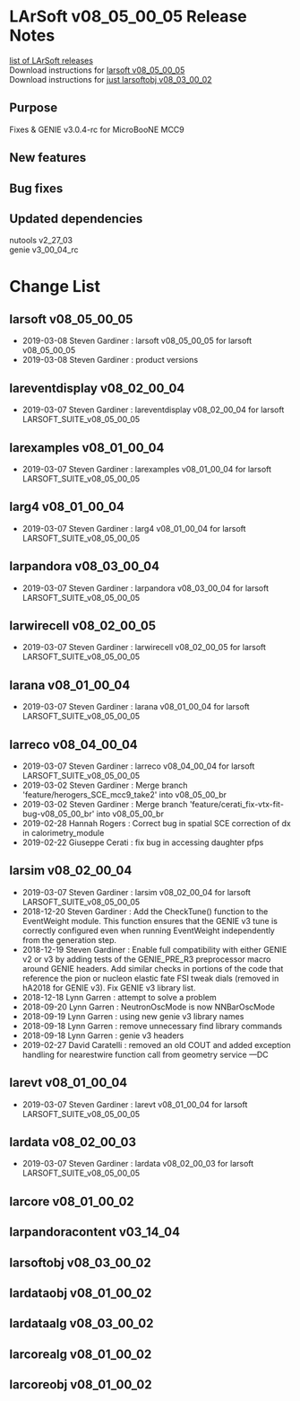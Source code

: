 # LArSoft v08_05_00_05 Release Notes



[list of LArSoft releases](LArSoft_release_list)  
Download instructions for [larsoft v08_05_00_05](http://scisoft.fnal.gov/scisoft/bundles/larsoft/v08_05_00_05/larsoft-v08_05_00_05.html)  
Download instructions for [just larsoftobj v08_03_00_02](http://scisoft.fnal.gov/scisoft/bundles/larsoftobj/v08_03_00_02/larsoftobj-v08_03_00_02.html)

## Purpose

Fixes & GENIE v3.0.4-rc for MicroBooNE MCC9

## New features

## Bug fixes

## Updated dependencies

nutools v2_27_03  
genie v3_00_04_rc

# Change List

## larsoft v08_05_00_05

-   2019-03-08 Steven Gardiner : larsoft v08_05_00_05 for larsoft v08_05_00_05
-   2019-03-08 Steven Gardiner : product versions

## lareventdisplay v08_02_00_04

-   2019-03-07 Steven Gardiner : lareventdisplay v08_02_00_04 for larsoft LARSOFT_SUITE_v08_05_00_05

## larexamples v08_01_00_04

-   2019-03-07 Steven Gardiner : larexamples v08_01_00_04 for larsoft LARSOFT_SUITE_v08_05_00_05

## larg4 v08_01_00_04

-   2019-03-07 Steven Gardiner : larg4 v08_01_00_04 for larsoft LARSOFT_SUITE_v08_05_00_05

## larpandora v08_03_00_04

-   2019-03-07 Steven Gardiner : larpandora v08_03_00_04 for larsoft LARSOFT_SUITE_v08_05_00_05

## larwirecell v08_02_00_05

-   2019-03-07 Steven Gardiner : larwirecell v08_02_00_05 for larsoft LARSOFT_SUITE_v08_05_00_05

## larana v08_01_00_04

-   2019-03-07 Steven Gardiner : larana v08_01_00_04 for larsoft LARSOFT_SUITE_v08_05_00_05

## larreco v08_04_00_04

-   2019-03-07 Steven Gardiner : larreco v08_04_00_04 for larsoft LARSOFT_SUITE_v08_05_00_05
-   2019-03-02 Steven Gardiner : Merge branch 'feature/herogers_SCE_mcc9_take2' into v08_05_00_br
-   2019-03-02 Steven Gardiner : Merge branch 'feature/cerati_fix-vtx-fit-bug-v08_05_00_br' into v08_05_00_br
-   2019-02-28 Hannah Rogers : Correct bug in spatial SCE correction of dx in calorimetry_module
-   2019-02-22 Giuseppe Cerati : fix bug in accessing daughter pfps

## larsim v08_02_00_04

-   2019-03-07 Steven Gardiner : larsim v08_02_00_04 for larsoft LARSOFT_SUITE_v08_05_00_05
-   2018-12-20 Steven Gardiner : Add the CheckTune() function to the EventWeight module. This function ensures that the GENIE v3 tune is correctly configured even when running EventWeight independently from the generation step.
-   2018-12-19 Steven Gardiner : Enable full compatibility with either GENIE v2 or v3 by adding tests of the GENIE_PRE_R3 preprocessor macro around GENIE headers. Add similar checks in portions of the code that reference the pion or nucleon elastic fate FSI tweak dials (removed in hA2018 for GENIE v3). Fix GENIE v3 library list.
-   2018-12-18 Lynn Garren : attempt to solve a problem
-   2018-09-20 Lynn Garren : NeutronOscMode is now NNBarOscMode
-   2018-09-19 Lynn Garren : using new genie v3 library names
-   2018-09-18 Lynn Garren : remove unnecessary find library commands
-   2018-09-18 Lynn Garren : genie v3 headers
-   2019-02-27 David Caratelli : removed an old COUT and added exception handling for nearestwire function call from geometry service —DC

## larevt v08_01_00_04

-   2019-03-07 Steven Gardiner : larevt v08_01_00_04 for larsoft LARSOFT_SUITE_v08_05_00_05

## lardata v08_02_00_03

-   2019-03-07 Steven Gardiner : lardata v08_02_00_03 for larsoft LARSOFT_SUITE_v08_05_00_05

## larcore v08_01_00_02

## larpandoracontent v03_14_04

## larsoftobj v08_03_00_02

## lardataobj v08_01_00_02

## lardataalg v08_03_00_02

## larcorealg v08_01_00_02

## larcoreobj v08_01_00_02
